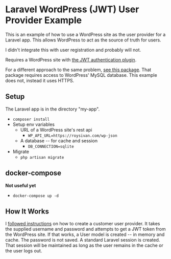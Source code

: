 # Laravel WordPress (JWT) User Provider Example

This is an example of how to use a WordPress site as the user provider for a Laravel app. This allows WordPress to act as the source of truth for users. 

I didn't integrate this with user registration and probably will not.

Requires a WordPress site with [the JWT authentication plugin](https://wordpress.org/plugins/jwt-auth/).

For a different approach to the same problem, [see this package](https://github.com/ahsankhatri/wordpress-auth-driver-laravel). That package requires access to WordPress' MySQL database. This example does not, instead it uses HTTPS.

## Setup

The Laravel app is in the directory "my-app".


- `composer install`
- Setup env variables
    - URL of a WordPress site's rest api
        - `WP_API_URL=https://roysivan.com/wp-json`
    - A database -- for cache and session
        -  `DB_CONNECTION=sqlite`
- Migrate
    - `php artisan migrate`
    
    
## docker-compose

__Not useful yet__

- `docker-compose up -d`

## How It Works

I [followed instructions](https://laravel.com/docs/8.x/authentication#adding-custom-user-providers) on how to create a customer user provider. It takes the supplied username and password and attempts to get a JWT token from the WordPress site. If that works, a User model is created -- in memory and cache. The password is not saved. A standard Laravel session is created. That session will be maintained as long as the user remains in the cache or the user logs out.




